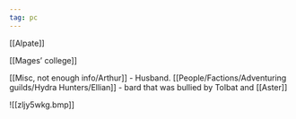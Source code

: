```yaml
---
tag: pc
---
```

[[Alpate]]

[[Mages’ college]]


[[Misc, not enough info/Arthur]] - Husband.
[[People/Factions/Adventuring guilds/Hydra Hunters/Ellian]] - bard that was bullied by Tolbat and [[Aster]]

![[zljy5wkg.bmp]]